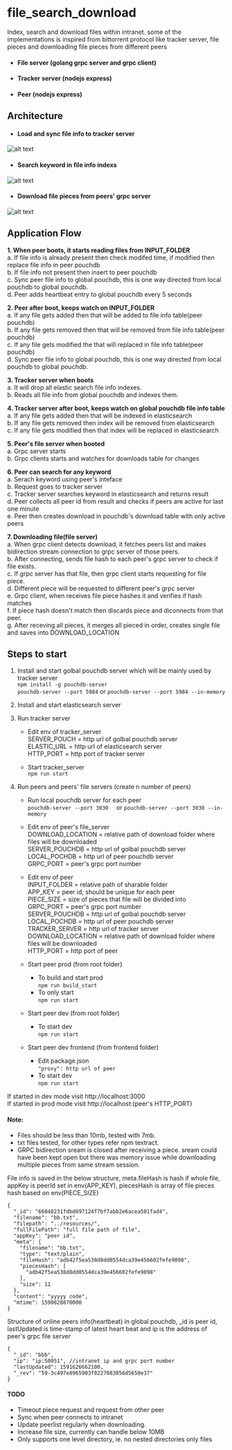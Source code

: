 # file_search_download  
Index, search and download files within intranet. some of the implementations is inspired from bittorrent protocol like tracker server, file pieces and downloading file pieces from different peers  

- #### File server (golang grpc server and grpc client)  
- #### Tracker server (nodejs express)  
- #### Peer (nodejs express)  

## Architecture  
- #### Load and sync file info to tracker server
![alt text](https://github.com/pramodramdas/file_search_download/blob/master/images/Sync.png?raw=true)  
- #### Search keyword in file info indexs
![alt text](https://github.com/pramodramdas/file_search_download/blob/master/images/index_ping_search.png?raw=true)  
- #### Download file pieces from peers' grpc server
![alt text](https://github.com/pramodramdas/file_search_download/blob/master/images/file_download.png?raw=true)  

## Application Flow
**1. When peer boots, it starts reading files from INPUT_FOLDER**  
    a. If file info is already present then check modifed time, if modified then replace file info in peer pouchdb  
    b. If file info not present then insert to peer pouchdb  
    c. Sync peer file info to global pouchdb, this is one way directed from local pouchdb to global pouchdb.  
    d. Peer adds heartbeat entry to global pouchdb every 5 seconds 
    
**2. Peer after boot, keeps watch on INPUT_FOLDER**  
    a. If any file gets added then that will be added to file info table(peer pouchdb)  
    b. If any file gets removed then that will be removed from file info table(peer pouchdb)  
    c. If any file gets modified the that will replaced in file info table(peer pouchdb)  
    d. Sync peer file info to global pouchdb, this is one way directed from local pouchdb to global pouchdb.  
    
**3. Tracker server when boots**  
    a. It will drop all elastic search file info indexes.  
    b. Reads all file info from global pouchdb and indexes them.  
    
**4. Tracker server after boot, keeps watch on global pouchdb file info table**  
    a. If any file gets added then that will be indexed in elasticsearch  
    b. If any file gets removed then index will be removed from elasticsearch  
    c. If any file gets modified then that index will be replaced in elasticsearch  
    
**5. Peer's file server when booted**  
    a. Grpc server starts  
    b. Grpc clients starts and watches for downloads table for changes  
    
**6. Peer can search for any keyword**  
    a. Serach keyword using peer's inteface  
    b. Request goes to tracker server  
    c. Tracker server searches keyword in elasticsearch and returns result  
    d. Peer collects all peer id from result and checks if peers are active for last one minute  
    e. Peer then creates download in pouchdb's download table with only active peers  
    
**7. Downloading file(file server)**  
    a. When grpc client detects download, it fetches peers list and makes bidirection stream connection to grpc server of 
       those peers.  
    b. After connecting, sends file hash to each peer's grpc server to check if file exists.  
    c. If grpc server has that file, then grpc client starts requesting for file piece.  
    d. Different piece will be requested to different peer's grpc server  
    e. Grpc client, when receives file piece hashes it and verifies if hash matches  
    f. If piece hash doesn't match then discards piece and diconnects from that peer.  
    g. After receving all pieces, it merges all pieced in order, creates single file and saves into DOWNLOAD_LOCATION  

## Steps to start

1. Install and start golbal pouchdb server which will be mainly used by tracker server  
    ```npm install -g pouchdb-server```  
    ```pouchdb-server --port 5984```
    or
    ```pouchdb-server --port 5984 --in-memory```  

2. Install and start elasticsearch server

3. Run tracker server  
    - Edit env of tracker_server  
        SERVER_POUCH = http url of golbal pouchdb server  
        ELASTIC_URL = http url of elasticsearch server  
        HTTP_PORT = http port of tracker server  
        
    - Start tracker_server  
        ```npm run start  ```

4. Run peers and peers' file servers (create n number of peers)  
    - Run local pouchdb server for each peer  
        ```pouchdb-server --port 3030  ```
        or
        ```pouchdb-server --port 3030 --in-memory  ```  
        
    - Edit env of peer's file_server  
        DOWNLOAD_LOCATION = relative path of download folder where files will be downloaded  
        SERVER_POUCHDB = http url of golbal pouchdb server  
        LOCAL_POCHDB = http url of peer pouchdb server  
        GRPC_PORT = peer's grpc port number  
        
    - Edit env of peer  
        INPUT_FOLDER = relative path of sharable folder  
        APP_KEY = peer id, should be unique for each peer  
        PIECE_SIZE = size of pieces that file will be divided into  
        GRPC_PORT = peer's grpc port number  
        SERVER_POUCHDB = http url of golbal pouchdb server  
        LOCAL_POCHDB = http url of peer pouchdb server  
        TRACKER_SERVER = http url of tracker server  
        DOWNLOAD_LOCATION = relative path of download folder where files will be downloaded  
        HTTP_PORT = http port of peer  
        
    - Start peer prod (from root folder)  
        * To build and start prod  
            ```npm run build_start  ```
        * To only start  
            ```npm run start  ```  
            
    - Start peer dev (from root folder)  
        * To start dev  
            ```npm run start  ```  
            
    - Start peer dev frontend (from frontend folder)  
        * Edit package.json  
            ```"proxy": http url of peer  ```  
        * To start dev  
            ```npm run start  ```

If started in dev mode visit http://localhost:3000  
If started in prod mode visit http://localhost:(peer's HTTP_PORT)

#### Note:  
* Files should be less than 10mb, tested with 7mb.
* txt files tested, for other types refer npm textract.  
* GRPC bidirection sream is closed after receiving a piece. sream could have been kept open but there was memory issue while downloading multiple pieces from same stream session.

File info is saved in the below structure, meta.fileHash is hash if whole file,
appKey is peerId set in env(APP_KEY), piecesHash is array of file pieces hash based on 
env(PIECE_SIZE)
```
{
  "_id": "66048231fdbd697124f7bf7abb2e6acea501fad4",
  "filename": "bb.txt",
  "filepath": "../resources/",
  "fullFilePath": "full file path of file",
  "appKey": "peer id",
  "meta": {
    "filename": "bb.txt",
    "type": "text/plain",
    "fileHash": "adb42f5ea538d8dd0554dca39e456602fefe9098",
    "piecesHash": [
      "adb42f5ea538d8dd0554dca39e456602fefe9098"
    ],
    "size": 11
  },
  "content": "yyyyy code",
  "mtime": 1590828870000
}
````

Structure of online peers info(heartbeat) in global pouchdb, _id is peer id, lastUpdated is time-stamp of latest heart beat
and ip is the address of peer's grpc file server
```
{
  "_id": "bbb",
  "ip": "ip:50051", //intranet ip and grpc port number
  "lastUpdated": 1591626662100,
  "_rev": "59-3c497e8965903f8227083056d5650e37"
}
```

#### TODO
* Timeout piece request and request from other peer
* Sync when peer connects to intranet
* Update peerlist regularly when downloading.
* Increase file size, currently can handle below 10MB
* Only supports one level directory, ie. no nested directories only files
